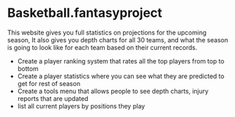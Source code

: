 # Basketball.fantasyproject

This website gives you full statistics on projections for the upcoming season, It also gives you depth charts for all 30 teams, and what the season is going to look like for each team based on their current records.

* Create a player ranking system that rates all the top players from top to bottom
* Create a player statistics where you can see what they are predicted to get for rest of season
* Create a tools menu that allows people to see depth charts, injury reports that are updated
* list all current players by positions they play
